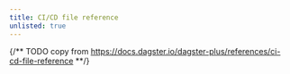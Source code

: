 ```yaml
---
title: CI/CD file reference
unlisted: true
---
```


{/** TODO copy from https://docs.dagster.io/dagster-plus/references/ci-cd-file-reference **/}
